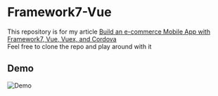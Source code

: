 # Framework7-Vue

This repository is for my article [Build an e-commerce Mobile App with Framework7, Vue, Vuex, and Cordova](https://medium.com/js-dojo/build-an-e-commerce-mobile-app-with-framework7-vue-vuex-and-cordova-7cf385de015d)
<br />
Feel free to clone the repo and play around with it

## Demo

![Demo]('./src/assets/images/demo.gif')